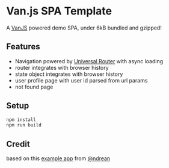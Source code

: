 # Van.js SPA Template

A [VanJS](https://vanjs.org/) powered demo SPA, under 6kB bundled and gzipped!

## Features

- Navigation powered by [Universal Router](https://github.com/kriasoft/universal-router) with async loading
- router integrates with browser history
- state object integrates with browser history
- user profile page with user id parsed from url params
- not found page

## Setup

```bash
npm install
npm run build
```

## Credit
based on this [example app](https://github.com/ndrean/vanjs-dialog-modal) from [@ndrean](https://github.com/ndrean)